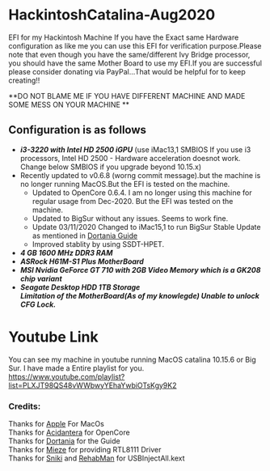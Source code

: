 # HackintoshCatalina-Aug2020
EFI for my Hackintosh Machine
If you have the Exact same Hardware configuration as like me you can use this EFI for verification purpose.Please note that even though you have the same/different Ivy Bridge processor, you should have the same Mother Board to use my EFI.If you are successful please consider donating via PayPal...That would be helpful for to keep creating!!

**DO NOT BLAME ME IF YOU HAVE DIFFERENT MACHINE AND MADE SOME MESS ON YOUR MACHINE **

## Configuration is as follows ##

 - ***i3-3220 with Intel HD 2500 iGPU*** (use iMac13,1 SMBIOS If you use i3 processors, Intel HD 2500 - Hardware acceleration doesnot work. Change below SMBIOS if   you upgrade beyond 10.15.x)
 - Recently updated to v0.6.8 (worng commit message).but the machine is no longer running MacOS.But the EFI is tested on the machine.
   - Updated to OpenCore 0.6.4. I am no longer using this machine for regular usage from Dec-2020. But the EFI was tested on the machine.
   - Updated to BigSur without any issues. Seems to work fine.
   - Update 03/11/2020 Changed to iMac15,1 to run BigSur Stable Update as mentioned in [Dortania Guide](https://dortania.github.io/OpenCore-Install-Guide/config.plist/ivy-bridge.html#platforminfo "Dortania Guide")
   - Improved stablity by using SSDT-HPET.<br/>
- ***4 GB 1600 MHz DDR3 RAM***<br/>
- ***ASRock H61M-S1 Plus MotherBoard***<br/>
- ***MSI Nvidia GeForce GT 710 with 2GB Video Memory which is a GK208 chip variant*** <br/>
- ***Seagate Desktop HDD 1TB Storage***<br/>
***Limitation of the MotherBoard(As of my knowlegde) Unable to unlock CFG Lock.***

# Youtube Link<br/>
You can see my machine in youtube running MacOS catalina 10.15.6 or Big Sur. I have made a Entire playlist for you.<br/>
https://www.youtube.com/playlist?list=PLXJT98QS48vWWbwyYEhaYwbiOTsKgy9K2<br/>

### Credits:

Thanks for [Apple](https://www.apple.com/ "Apple") For MacOs<br/>
Thanks for [Acidantera](https://github.com/acidanthera "Acidantera") for OpenCore<br/>
Thanks for [Dortania](https://dortania.github.io/OpenCore-Install-Guide/ "Dortania") for the Guide<br/>
Thanks for [Mieze](https://github.com/Mieze "Mieze") for providing RTL8111 Driver<br/>
Thanks for [Sniki](https://github.com/Sniki "Sniki") and [RehabMan](https://github.com/RehabMan "RehabMan") for USBInjectAll.kext<br/>
